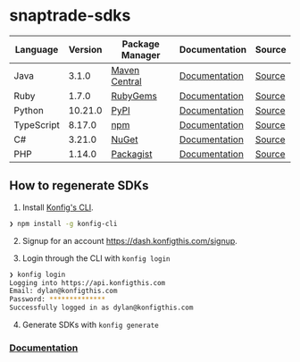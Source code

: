 # snaptrade-sdks


|Language|Version|Package Manager|Documentation|Source|
|-|-|-|-|-|
|Java|3.1.0|[Maven Central](https://central.sonatype.com/artifact/com.konfigthis/snaptrade-java-sdk/3.1.0)|[Documentation](https://github.com/passiv/snaptrade-sdks/tree/master/sdks/java/README.md)|[Source](https://github.com/passiv/snaptrade-sdks/tree/master/sdks/java)|
|Ruby|1.7.0|[RubyGems](https://rubygems.org/gems/snaptrade/versions/1.7.0)|[Documentation](https://github.com/passiv/snaptrade-sdks/tree/master/sdks/ruby/README.md)|[Source](https://github.com/passiv/snaptrade-sdks/tree/master/sdks/ruby)|
|Python|10.21.0|[PyPI](https://pypi.org/project/snaptrade-python-sdk/10.21.0)|[Documentation](https://github.com/passiv/snaptrade-sdks/tree/master/sdks/python/README.md)|[Source](https://github.com/passiv/snaptrade-sdks/tree/master/sdks/python)|
|TypeScript|8.17.0|[npm](https://www.npmjs.com/package/snaptrade-typescript-sdk/v/8.17.0)|[Documentation](https://github.com/passiv/snaptrade-sdks/tree/master/sdks/typescript/README.md)|[Source](https://github.com/passiv/snaptrade-sdks/tree/master/sdks/typescript)|
|C#|3.21.0|[NuGet](https://nuget.org/packages/SnapTrade.Net/3.21.0)|[Documentation](https://github.com/passiv/snaptrade-sdks/tree/master/sdks/csharp/README.md)|[Source](https://github.com/passiv/snaptrade-sdks/tree/master/sdks/csharp)|
|PHP|1.14.0|[Packagist](https://packagist.org/packages/konfig/snaptrade-php-sdk#1.14.0)|[Documentation](https://github.com/passiv/snaptrade-php-sdk)|[Source](https://github.com/passiv/snaptrade-php-sdk)|


## How to regenerate SDKs

1. Install [Konfig's CLI](https://www.npmjs.com/package/konfig-cli).

```bash
❯ npm install -g konfig-cli
```

2. Signup for an account https://dash.konfigthis.com/signup.

3. Login through the CLI with `konfig login`

```bash
❯ konfig login
Logging into https://api.konfigthis.com
Email: dylan@konfigthis.com
Password: **************
Successfully logged in as dylan@konfigthis.com
```

4. Generate SDKs with `konfig generate`

### [Documentation](https://docs.konfigthis.com/)
